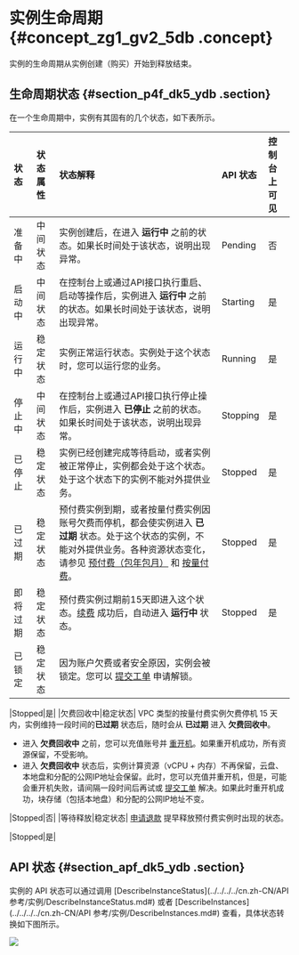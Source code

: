 # 实例生命周期 {#concept_zg1_gv2_5db .concept}

实例的生命周期从实例创建（购买）开始到释放结束。

## 生命周期状态 {#section_p4f_dk5_ydb .section}

在一个生命周期中，实例有其固有的几个状态，如下表所示。

|状态|状态属性|状态解释|API 状态|控制台上可见|
|:-|:---|:---|:-----|:-----|
|准备中|中间状态|实例创建后，在进入 **运行中** 之前的状态。如果长时间处于该状态，说明出现异常。|Pending|否|
|启动中|中间状态|在控制台上或通过API接口执行重启、启动等操作后，实例进入 **运行中** 之前的状态。如果长时间处于该状态，说明出现异常。|Starting|是|
|运行中|稳定状态|实例正常运行状态。实例处于这个状态时，您可以运行您的业务。|Running|是|
|停止中|中间状态|在控制台上或通过API接口执行停止操作后，实例进入 **已停止** 之前的状态。如果长时间处于该状态，说明出现异常。|Stopping|是|
|已停止|稳定状态|实例已经创建完成等待启动，或者实例被正常停止，实例都会处于这个状态。处于这个状态下的实例不能对外提供业务。|Stopped|是|
|已过期|稳定状态|预付费实例到期，或者按量付费实例因账号欠费而停机，都会使实例进入 **已过期** 状态。处于这个状态的实例，不能对外提供业务。各种资源状态变化，请参见 [预付费（包年包月）](../../../../cn.zh-CN/产品定价/预付费（包年包月）.md#) 和 [按量付费](../../../../cn.zh-CN/产品定价/按量付费.md#)。|Stopped|是|
|即将过期|稳定状态|预付费实例过期前15天即进入这个状态。[续费](../../../../cn.zh-CN/产品定价/续费实例/续费概览.md#) 成功后，自动进入 **运行中** 状态。|Stopped|是|
|已锁定|稳定状态| 因为账户欠费或者安全原因，实例会被锁定。您可以 [提交工单](https://selfservice.console.aliyun.com/ticket/createIndex) 申请解锁。

 |Stopped|是|
|欠费回收中|稳定状态| VPC 类型的按量付费实例欠费停机 15 天内，实例维持一段时间的**已过期** 状态后，随时会从 **已过期** 进入 **欠费回收中**。

 -   进入 **欠费回收中** 之前，您可以充值账号并 [重开机](../../../../cn.zh-CN/用户指南/实例/重开机.md#)。如果重开机成功，所有资源保留，不受影响。
-   进入 **欠费回收中** 状态后，实例计算资源（vCPU + 内存）不再保留，云盘、本地盘和分配的公网IP地址会保留。此时，您可以充值并重开机，但是，可能会重开机失败，请间隔一段时间后再试或 [提交工单](https://selfservice.console.aliyun.com/ticket/createIndex) 解决。如果此时重开机成功，块存储（包括本地盘）和分配的公网IP地址不变。

 |Stopped|否|
|等待释放|稳定状态| [申请退款](https://help.aliyun.com/document_detail/37096.html) 提早释放预付费实例时出现的状态。

 |Stopped|是|

## API 状态 {#section_apf_dk5_ydb .section}

实例的 API 状态可以通过调用 [DescribeInstanceStatus](../../../../cn.zh-CN/API 参考/实例/DescribeInstanceStatus.md#) 或者 [DescribeInstances](../../../../cn.zh-CN/API 参考/实例/DescribeInstances.md#) 查看，具体状态转换如下图所示。

![](http://static-aliyun-doc.oss-cn-hangzhou.aliyuncs.com/assets/img/9551/15427709895105_zh-CN.png)


